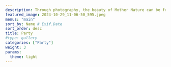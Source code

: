 ```yaml
---
description: Through photography, the beauty of Mother Nature can be frozen in time. This category celebrates the magic of our planet and beyond — from the immensity of the great outdoors, to miraculous moments in your own backyard.
featured_image: 2024-10-29_11-06-50_595.jpeg
menus: "main"
sort_by: Name # Exif.Date
sort_order: desc
title: Party
#type: gallery
categories: ["Party"]
weight: 3
params:
  theme: light
---
```

